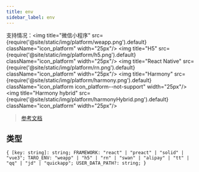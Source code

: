 ```yaml
---
title: env
sidebar_label: env
---
```


支持情况：<img title="微信小程序" src={require('@site/static/img/platform/weapp.png').default} className="icon_platform" width="25px"/> <img title="H5" src={require('@site/static/img/platform/h5.png').default} className="icon_platform" width="25px"/> <img title="React Native" src={require('@site/static/img/platform/rn.png').default} className="icon_platform" width="25px"/> <img title="Harmony" src={require('@site/static/img/platform/harmony.png').default} className="icon_platform icon_platform--not-support" width="25px"/> <img title="Harmony hybrid" src={require('@site/static/img/platform/harmonyHybrid.png').default} className="icon_platform" width="25px"/>

> [参考文档](https://developers.weixin.qq.com/miniprogram/dev/api/base/env/envObj.html)

## 类型

```tsx
{ [key: string]: string; FRAMEWORK: "react" | "preact" | "solid" | "vue3"; TARO_ENV: "weapp" | "h5" | "rn" | "swan" | "alipay" | "tt" | "qq" | "jd" | "quickapp"; USER_DATA_PATH?: string; }
```
